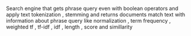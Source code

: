 Search engine that gets phrase query even with boolean operators and apply text tokenization , stemming  and returns documents match text with information about phrase query like normalization , term frequency , weighted tf , tf-idf , idf , length  , score and simillarity  
